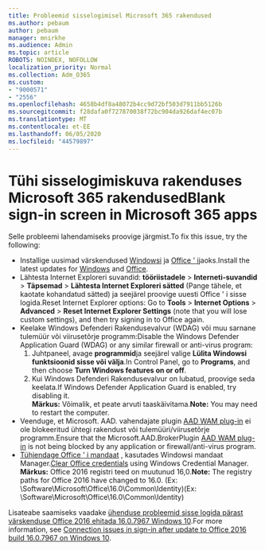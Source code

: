 ```yaml
---
title: Probleemid sisselogimisel Microsoft 365 rakendused
ms.author: pebaum
author: pebaum
manager: mnirkhe
ms.audience: Admin
ms.topic: article
ROBOTS: NOINDEX, NOFOLLOW
localization_priority: Normal
ms.collection: Adm_O365
ms.custom:
- "9000571"
- "2556"
ms.openlocfilehash: 4658b4df8a48072b4cc9d72bf503d7911bb5126b
ms.sourcegitcommit: f28dafa0f727870038f72bc904da926daf4ec07b
ms.translationtype: MT
ms.contentlocale: et-EE
ms.lasthandoff: 06/05/2020
ms.locfileid: "44579897"
---
```

# <a name="blank-sign-in-screen-in-microsoft-365-apps"></a><span data-ttu-id="fcfdf-102">Tühi sisselogimiskuva rakenduses Microsoft 365 rakendused</span><span class="sxs-lookup"><span data-stu-id="fcfdf-102">Blank sign-in screen in Microsoft 365 apps</span></span>

<span data-ttu-id="fcfdf-103">Selle probleemi lahendamiseks proovige järgmist.</span><span class="sxs-lookup"><span data-stu-id="fcfdf-103">To fix this issue, try the following:</span></span>
- <span data-ttu-id="fcfdf-104">Installige uusimad värskendused [Windowsi](https://support.microsoft.com/help/4027667/windows-10-update) ja [Office ' i](https://support.office.com/article/update-office-and-your-computer-with-microsoft-update-2ab296f3-7f03-43a2-8e50-46de917611c5)jaoks.</span><span class="sxs-lookup"><span data-stu-id="fcfdf-104">Install the latest updates for [Windows](https://support.microsoft.com/help/4027667/windows-10-update) and [Office](https://support.office.com/article/update-office-and-your-computer-with-microsoft-update-2ab296f3-7f03-43a2-8e50-46de917611c5).</span></span>
- <span data-ttu-id="fcfdf-105">Lähtesta Internet Exploreri suvandid: **tööriistadele**  >  **Interneti-suvandid**  >  **Täpsemad**  >  **Lähtesta Internet Exploreri sätted** (Pange tähele, et kaotate kohandatud sätted) ja seejärel proovige uuesti Office ' i sisse logida.</span><span class="sxs-lookup"><span data-stu-id="fcfdf-105">Reset Internet Explorer options: Go to **Tools** > **Internet Options** > **Advanced** > **Reset Internet Explorer Settings** (note that you will lose custom settings), and then try signing in to Office again.</span></span>
- <span data-ttu-id="fcfdf-106">Keelake Windows Defenderi Rakendusevalvur (WDAG) või muu sarnane tulemüür või viirusetõrje programm:</span><span class="sxs-lookup"><span data-stu-id="fcfdf-106">Disable the Windows Defender Application Guard (WDAG) or any similar firewall or anti-virus program:</span></span>
    1. <span data-ttu-id="fcfdf-107">Juhtpaneel, avage **programmid**ja seejärel valige **Lülita Windowsi funktsioonid sisse või välja**.</span><span class="sxs-lookup"><span data-stu-id="fcfdf-107">In Control Panel, go to **Programs**, and then choose **Turn Windows features on or off**.</span></span>
    2. <span data-ttu-id="fcfdf-108">Kui Windows Defenderi Rakendusevalvur on lubatud, proovige seda keelata.</span><span class="sxs-lookup"><span data-stu-id="fcfdf-108">If Windows Defender Application Guard is enabled, try disabling it.</span></span><br/>
    <span data-ttu-id="fcfdf-109">**Märkus:** Võimalik, et peate arvuti taaskäivitama.</span><span class="sxs-lookup"><span data-stu-id="fcfdf-109">**Note:** You may need to restart the computer.</span></span>
- <span data-ttu-id="fcfdf-110">Veenduge, et Microsoft. AAD. vahendajate plugin [AAD WAM plug-in](https://docs.microsoft.com/office365/troubleshoot/administration/connection-issue-when-sign-in-office-2016#symptom-1) ei ole blokeeritud ühtegi rakendust või tulemüüri/viirusetõrje programm.</span><span class="sxs-lookup"><span data-stu-id="fcfdf-110">Ensure that the Microsoft.AAD.BrokerPlugin [AAD WAM plug-in](https://docs.microsoft.com/office365/troubleshoot/administration/connection-issue-when-sign-in-office-2016#symptom-1) is not being blocked by any application or firewall/anti-virus program.</span></span>
- <span data-ttu-id="fcfdf-111">[Tühjendage Office ' i mandaat](https://docs.microsoft.com/office/troubleshoot/error-messages/another-account-already-signed-in#step-3-clear-cached-credentials-on-the-computer) , kasutades Windowsi mandaat Manager.</span><span class="sxs-lookup"><span data-stu-id="fcfdf-111">[Clear Office credentials](https://docs.microsoft.com/office/troubleshoot/error-messages/another-account-already-signed-in#step-3-clear-cached-credentials-on-the-computer) using Windows Credential Manager.</span></span><br/>
    <span data-ttu-id="fcfdf-112">**Märkus:** Office 2016 registri teed on muutunud 16,0.</span><span class="sxs-lookup"><span data-stu-id="fcfdf-112">**Note:** The registry paths for Office 2016 have changed to 16.0.</span></span> <span data-ttu-id="fcfdf-113">(Ex: \Software\Microsoft\Office\16.0\Common\Identity\)</span><span class="sxs-lookup"><span data-stu-id="fcfdf-113">(Ex: \Software\Microsoft\Office\16.0\Common\Identity\)</span></span>

<span data-ttu-id="fcfdf-114">Lisateabe saamiseks vaadake [ühenduse probleemid sisse logida pärast värskenduse Office 2016 ehitada 16.0.7967 Windows 10](https://docs.microsoft.com/office365/troubleshoot/administration/connection-issue-when-sign-in-office-2016).</span><span class="sxs-lookup"><span data-stu-id="fcfdf-114">For more information, see [Connection issues in sign-in after update to Office 2016 build 16.0.7967 on Windows 10](https://docs.microsoft.com/office365/troubleshoot/administration/connection-issue-when-sign-in-office-2016).</span></span>